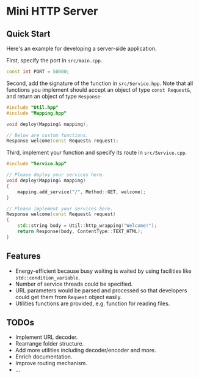 # Mini HTTP Server

## Quick Start

Here's an example for developing a server-side application.

First, specify the port in `src/main.cpp`.

```c++
const int PORT = 50000;
```

Second, add the signature of the function in `src/Service.hpp`. Note that all functions you implement should accept an object of type `const Request&`, and return an object of type `Response`·

```c++
#include "Util.hpp"
#include "Mapping.hpp"

void deploy(Mapping& mapping);

// Below are custom functions.
Response welcome(const Request& request);
```

Third, implement your function and specify its route in `src/Service.cpp`.

```c++
#include "Service.hpp"

// Please deploy your services here.
void deploy(Mapping& mapping)
{
    mapping.add_service("/", Method::GET, welcome);
}

// Please implement your services here.
Response welcome(const Request& request)
{
    std::string body = Util::http_wrapping("Welcome!");
    return Response(body, ContentType::TEXT_HTML);
}
```

## Features

- Energy-efficient because busy waiting is waited by using facilities like `std::condition_variable`.
- Number of service threads could be specified.
- URL parameters would be parsed and processed so that developers could get them from `Request` object easily.
- Utilities functions are provided, e.g. function for reading files.

## TODOs

- Implement URL decoder.
- Rearrange folder structure.
- Add more utilities including decoder/encoder and more.
- Enrich documentation.
- Improve routing mechanism.
- ...
